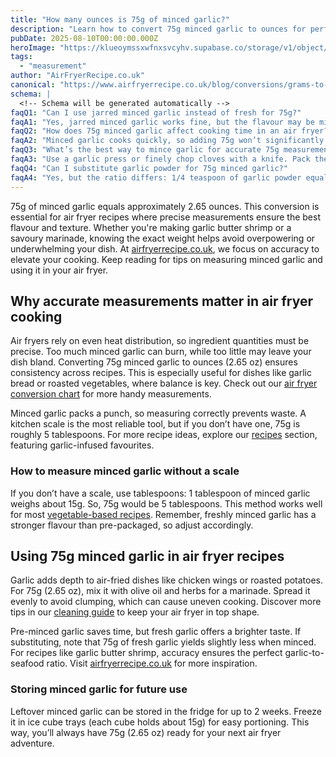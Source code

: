 ```yaml
---
title: "How many ounces is 75g of minced garlic?"
description: "Learn how to convert 75g minced garlic to ounces for perfect air fryer recipes. Get accurate measurements in seconds!"
pubDate: 2025-08-10T00:00:00.000Z
heroImage: "https://klueoymssxwfnxsvcyhv.supabase.co/storage/v1/object/public/Shmucket/75g-minced-garlic-to-ounces.webp"
tags:
  - "measurement"
author: "AirFryerRecipe.co.uk"
canonical: "https://www.airfryerrecipe.co.uk/blog/conversions/grams-to-ounces/75g-minced-garlic-to-ounces"
schema: |
  <!-- Schema will be generated automatically -->
faqQ1: "Can I use jarred minced garlic instead of fresh for 75g?"
faqA1: "Yes, jarred minced garlic works fine, but the flavour may be milder. Use the same 75g (2.65 oz) measurement, but taste and adjust if needed. Fresh garlic offers a sharper taste, ideal for bold dishes."
faqQ2: "How does 75g minced garlic affect cooking time in an air fryer?"
faqA2: "Minced garlic cooks quickly, so adding 75g won’t significantly change cooking time. However, spread it evenly to prevent burning. For recipes like roasted veggies, toss halfway for even flavour distribution."
faqQ3: "What’s the best way to mince garlic for accurate 75g measurements?"
faqA3: "Use a garlic press or finely chop cloves with a knife. Pack the minced garlic lightly into a measuring spoon or scale for 75g (2.65 oz). Avoid over-packing, as it can skew the weight."
faqQ4: "Can I substitute garlic powder for 75g minced garlic?"
faqA4: "Yes, but the ratio differs: 1/4 teaspoon of garlic powder equals about 1 clove (5g). For 75g minced garlic, use roughly 3.75 teaspoons. Adjust to taste, as powder is more concentrated."
---
```

<p>75g of minced garlic equals approximately 2.65 ounces. This conversion is essential for air fryer recipes where precise measurements ensure the best flavour and texture. Whether you're making garlic butter shrimp or a savoury marinade, knowing the exact weight helps avoid overpowering or underwhelming your dish. At <a href=https://www.airfryerrecipe.co.uk>airfryerrecipe.co.uk</a>, we focus on accuracy to elevate your cooking. Keep reading for tips on measuring minced garlic and using it in your air fryer.</p>  

<h2>Why accurate measurements matter in air fryer cooking</h2>  
<p>Air fryers rely on even heat distribution, so ingredient quantities must be precise. Too much minced garlic can burn, while too little may leave your dish bland. Converting 75g minced garlic to ounces (2.65 oz) ensures consistency across recipes. This is especially useful for dishes like garlic bread or roasted vegetables, where balance is key. Check out our <a href=https://www.airfryerrecipe.co.uk/air-fryer-conversion-chart>air fryer conversion chart</a> for more handy measurements.</p>  

<p>Minced garlic packs a punch, so measuring correctly prevents waste. A kitchen scale is the most reliable tool, but if you don’t have one, 75g is roughly 5 tablespoons. For more recipe ideas, explore our <a href=https://www.airfryerrecipe.co.uk/recipes>recipes</a> section, featuring garlic-infused favourites.</p>  

<h3>How to measure minced garlic without a scale</h3>  
<p>If you don’t have a scale, use tablespoons: 1 tablespoon of minced garlic weighs about 15g. So, 75g would be 5 tablespoons. This method works well for most <a href=https://www.airfryerrecipe.co.uk/recipe-category/vegetables>vegetable-based recipes</a>. Remember, freshly minced garlic has a stronger flavour than pre-packaged, so adjust accordingly.</p>  

<h2>Using 75g minced garlic in air fryer recipes</h2>  
<p>Garlic adds depth to air-fried dishes like chicken wings or roasted potatoes. For 75g (2.65 oz), mix it with olive oil and herbs for a marinade. Spread it evenly to avoid clumping, which can cause uneven cooking. Discover more tips in our <a href=https://www.airfryerrecipe.co.uk/air-fryer-cleaner>cleaning guide</a> to keep your air fryer in top shape.</p>  

<p>Pre-minced garlic saves time, but fresh garlic offers a brighter taste. If substituting, note that 75g of fresh garlic yields slightly less when minced. For recipes like garlic butter shrimp, accuracy ensures the perfect garlic-to-seafood ratio. Visit <a href=https://www.airfryerrecipe.co.uk>airfryerrecipe.co.uk</a> for more inspiration.</p>  

<h3>Storing minced garlic for future use</h3>  
<p>Leftover minced garlic can be stored in the fridge for up to 2 weeks. Freeze it in ice cube trays (each cube holds about 15g) for easy portioning. This way, you’ll always have 75g (2.65 oz) ready for your next air fryer adventure.</p>
